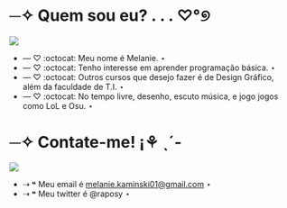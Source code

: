 # ─✧ Quem sou eu? . . . ♡°୭

![](https://i.pinimg.com/564x/ef/53/74/ef5374355758afaf6c83dc1f6c4b2b4c.jpg)


-  — ♡ :octocat: Meu nome é Melanie. ⋆ 
-  — ♡ :octocat: Tenho interesse em aprender programação básica. ⋆
-  — ♡ :octocat: Outros cursos que desejo fazer é de Design Gráfico, além da faculdade de T.I. ⋆
-  — ♡ :octocat: No tempo livre, desenho, escuto música, e jogo jogos como LoL e Osu. ⋆



 







# ─✧ Contate-me! ¡⚘ ˎ´-

![](https://i.pinimg.com/564x/ec/ef/17/ecef178fb49cbe4dadfe5e8c052269a5.jpg)

- ⇢ ❝ Meu email é melanie.kaminski01@gmail.com ⋆
- ⇢ ❝ Meu twitter é @raposy ⋆


